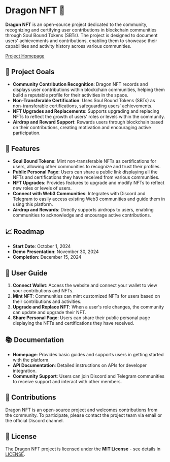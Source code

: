 # Dragon NFT 🐉

**Dragon NFT** is an open-source project dedicated to the community, recognizing and certifying user contributions in blockchain communities through Soul Bound Tokens (SBTs). The project is designed to document users' achievements and contributions, enabling them to showcase their capabilities and activity history across various communities.

[Project Homepage](https://soulbound-ranking.vercel.app)

## 🎯 Project Goals

- **Community Contribution Recognition**: Dragon NFT records and displays user contributions within blockchain communities, helping them build a reputable profile for their activities in the space.
- **Non-Transferable Certification**: Uses Soul Bound Tokens (SBTs) as non-transferable certifications, safeguarding users' achievements.
- **NFT Upgrades and Replacements**: Supports upgrading and replacing NFTs to reflect the growth of users' roles or levels within the community.
- **Airdrop and Reward Support**: Rewards users through blockchain based on their contributions, creating motivation and encouraging active participation.

## 🚀 Features

- **Soul Bound Tokens**: Mint non-transferable NFTs as certifications for users, allowing other communities to recognize and trust their profiles.
- **Public Personal Page**: Users can share a public link displaying all the NFTs and certifications they have received from various communities.
- **NFT Upgrades**: Provides features to upgrade and modify NFTs to reflect new roles or levels of users.
- **Connect with Web3 Communities**: Integrates with Discord and Telegram to easily access existing Web3 communities and guide them in using this platform.
- **Airdrop and Rewards**: Directly supports airdrops to users, enabling communities to acknowledge and encourage active contributions.

## 📈 Roadmap

- **Start Date**: October 1, 2024
- **Demo Presentation**: November 30, 2024
- **Completion**: December 15, 2024

## 🧩 User Guide

1. **Connect Wallet**: Access the website and connect your wallet to view your contributions and NFTs.
2. **Mint NFT**: Communities can mint customized NFTs for users based on their contributions and activities.
3. **Upgrade and Replace NFT**: When a user's role changes, the community can update and upgrade their NFT.
4. **Share Personal Page**: Users can share their public personal page displaying the NFTs and certifications they have received.

## 📚 Documentation

- **Homepage**: Provides basic guides and supports users in getting started with the platform.
- **API Documentation**: Detailed instructions on APIs for developer integration.
- **Community Support**: Users can join Discord and Telegram communities to receive support and interact with other members.

## 👥 Contributions

Dragon NFT is an open-source project and welcomes contributions from the community. To participate, please contact the project team via email or the official Discord channel.

## 📝 License

The Dragon NFT project is licensed under the **MIT License** - see details in [LICENSE](./LICENSE).